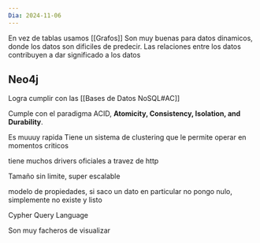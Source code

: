 ```yaml
---
Dia: 2024-11-06
---
```

En vez de tablas usamos [[Grafos]]
Son muy buenas para datos dinamicos, donde los datos son dificiles de predecir. Las relaciones entre los datos contribuyen a dar significado a los datos


## Neo4j
Logra cumplir con las [[Bases de Datos NoSQL#AC]]

Cumple con el paradigma ACID, **Atomicity, Consistency, Isolation, and Durability**.

Es muuuy rapida
Tiene un sistema de clustering que le permite operar en momentos criticos 

tiene muchos drivers oficiales a travez de http

Tamaño sin limite, super escalable

modelo de propiedades, si saco un dato en particular no pongo nulo, simplemente no existe y listo 

Cypher Query Language

Son muy facheros de visualizar

##